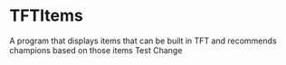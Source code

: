 # TFTItems
A program that displays items that can be built in TFT and recommends champions based on those items
Test Change